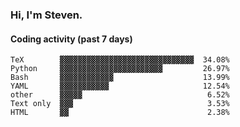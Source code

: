 ### Hi, I'm Steven.

#### Coding activity (past 7 days)
```
TeX        ▓▓▓▓▓▓▓▓▓▓▓▓▓▓▓▓▓▓▓▓▓▓▓▓▓▓▓▓▓▓  34.08%
Python     ▓▓▓▓▓▓▓▓▓▓▓▓▓▓▓▓▓▓▓▓▓▓▓         26.97%
Bash       ▓▓▓▓▓▓▓▓▓▓▓▓                    13.99%
YAML       ▓▓▓▓▓▓▓▓▓▓▓                     12.54%
other      ▓▓▓▓▓                            6.52%
Text only  ▓▓▓                              3.53%
HTML       ▓▓                               2.38%
```
